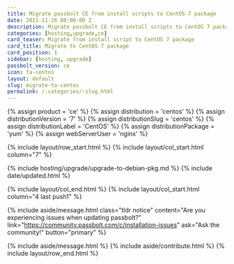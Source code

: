 ```yaml
---
title: Migrate passbolt CE from install scripts to CentOS 7 package
date: 2021-11-26 00:00:00 Z
description: Migrate passbolt CE from install scripts to CentOS 7 package
categories: [hosting,upgrade,ce]
card_teaser: Migrate from install script to CentOS 7 package
card_title: Migrate to CentOS 7 package
card_position: 1
sidebar: [hosting, upgrade]
passbolt_version: ce
icon: fa-centos
layout: default
slug: migrate-to-centos
permalink: /:categories/:slug.html
---
```


{% assign product = 'ce' %}
{% assign distribution = 'centos' %}
{% assign distributionVersion = '7' %}
{% assign distributionSlug = 'centos' %}
{% assign distributionLabel = 'CentOS' %}
{% assign distributionPackage = 'yum' %}
{% assign webServerUser = 'nginx' %}

{% include layout/row_start.html %}
{% include layout/col_start.html column="7" %}

{% include hosting/upgrade/upgrade-to-debian-pkg.md %}
{% include date/updated.html %}

{% include layout/col_end.html %}
{% include layout/col_start.html column="4 last push1" %}

{% include aside/message.html
    class="tldr notice"
    content="Are you experiencing issues when updating passbolt?"
    link="https://community.passbolt.com/c/installation-issues"
    ask="Ask the community!"
    button="primary"
%}

{% include aside/message.html %}
{% include aside/contribute.html %}
{% include layout/row_end.html %}
